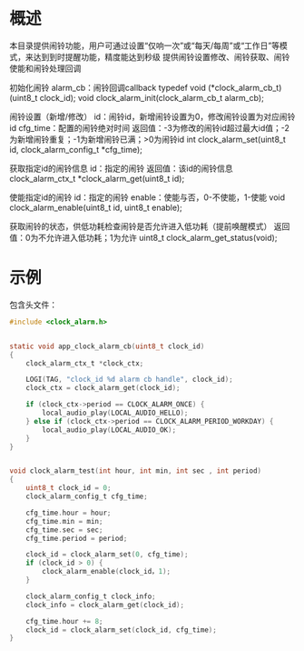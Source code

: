 # 概述
本目录提供闹铃功能，用户可通过设置“仅响一次”或“每天/每周”或“工作日”等模式，来达到到时提醒功能，精度能达到秒级
提供闹铃设置修改、闹铃获取、闹铃使能和闹铃处理回调

初始化闹铃
alarm_cb：闹铃回调callback  typedef void (*clock_alarm_cb_t)(uint8_t clock_id);
void clock_alarm_init(clock_alarm_cb_t alarm_cb);

闹铃设置（新增/修改）
id：闹铃id，新增闹铃设置为0，修改闹铃设置为对应闹铃id
cfg_time：配置的闹铃绝对时间
返回值：-3为修改的闹铃id超过最大id值；-2为新增闹铃重复；-1为新增闹铃已满；>0为闹铃id
int clock_alarm_set(uint8_t id, clock_alarm_config_t *cfg_time);

获取指定id的闹铃信息
id：指定的闹铃
返回值：该id的闹铃信息
clock_alarm_ctx_t *clock_alarm_get(uint8_t id);

使能指定id的闹铃
id：指定的闹铃
enable：使能与否，0-不使能，1-使能
void clock_alarm_enable(uint8_t id, uint8_t enable);

获取闹铃的状态，供低功耗检查闹铃是否允许进入低功耗（提前唤醒模式）
返回值：0为不允许进入低功耗；1为允许
uint8_t clock_alarm_get_status(void);

# 示例

包含头文件：

```c
#include <clock_alarm.h>


static void app_clock_alarm_cb(uint8_t clock_id)
{
    clock_alarm_ctx_t *clock_ctx;

    LOGI(TAG, "clock_id %d alarm cb handle", clock_id);
    clock_ctx = clock_alarm_get(clock_id);

    if (clock_ctx->period == CLOCK_ALARM_ONCE) {
        local_audio_play(LOCAL_AUDIO_HELLO);
    } else if (clock_ctx->period == CLOCK_ALARM_PERIOD_WORKDAY) {
        local_audio_play(LOCAL_AUDIO_OK);
    }
}


void clock_alarm_test(int hour, int min, int sec , int period)
{
    uint8_t clock_id = 0;
    clock_alarm_config_t cfg_time;

    cfg_time.hour = hour;
    cfg_time.min = min;
    cfg_time.sec = sec;
    cfg_time.period = period;

    clock_id = clock_alarm_set(0, cfg_time);
    if (clock_id > 0) {
        clock_alarm_enable(clock_id，1);
    }

    clock_alarm_config_t clock_info;
    clock_info = clock_alarm_get(clock_id);

    cfg_time.hour += 8;
    clock_id = clock_alarm_set(clock_id, cfg_time);
}

```